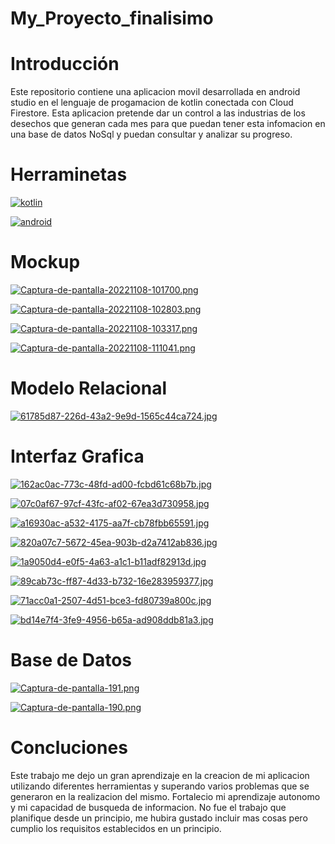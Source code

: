 # My_Proyecto_finalisimo


# Introducción


Este repositorio contiene una aplicacion movil desarrollada en android studio
en el lenguaje de progamacion de kotlin conectada con Cloud Firestore. Esta aplicacion pretende dar un control a las industrias de los desechos que generan cada mes para que puedan tener esta infomacion en una base de datos NoSql y puedan consultar y analizar su progreso.

# Herraminetas

[![kotlin](https://developer.android.com/static/codelabs/basic-android-kotlin-compose-first-program/img/3bbebda874e6003b.png?hl=es-419 "kotlin")](http:/https://developer.android.com/static/codelabs/basic-android-kotlin-compose-first-program/img/3bbebda874e6003b.png?hl=es-419/ "kotlin")

[![android](https://img.utdstc.com/icon/a72/4fd/a724fdd31aacfd851b13275a3b315cdec444704e2b0154d402e7df1e3eb7f0c1:200 "android")](http://https://img.utdstc.com/icon/a72/4fd/a724fdd31aacfd851b13275a3b315cdec444704e2b0154d402e7df1e3eb7f0c1:200 "android")


# Mockup

[![Captura-de-pantalla-20221108-101700.png](https://i.postimg.cc/nhg43gRd/Captura-de-pantalla-20221108-101700.png)](https://postimg.cc/XrKBJH0F)

[![Captura-de-pantalla-20221108-102803.png](https://i.postimg.cc/SK9W3dHm/Captura-de-pantalla-20221108-102803.png)](https://postimg.cc/B8qL1Tqz)

[![Captura-de-pantalla-20221108-103317.png](https://i.postimg.cc/Ss7cNsy5/Captura-de-pantalla-20221108-103317.png)](https://postimg.cc/62q8MB4L)

[![Captura-de-pantalla-20221108-111041.png](https://i.postimg.cc/7hH0CkhL/Captura-de-pantalla-20221108-111041.png)](https://postimg.cc/N9n5VZ1h)

# Modelo Relacional

[![61785d87-226d-43a2-9e9d-1565c44ca724.jpg](https://i.postimg.cc/W1DqyBnq/61785d87-226d-43a2-9e9d-1565c44ca724.jpg)](https://postimg.cc/LJpsY0Gm)

# Interfaz Grafica

[![162ac0ac-773c-48fd-ad00-fcbd61c68b7b.jpg](https://i.postimg.cc/fWpNK1Jr/162ac0ac-773c-48fd-ad00-fcbd61c68b7b.jpg)](https://postimg.cc/nM4gVRK4)

[![07c0af67-97cf-43fc-af02-67ea3d730958.jpg](https://i.postimg.cc/GhvmsbqQ/07c0af67-97cf-43fc-af02-67ea3d730958.jpg)](https://postimg.cc/GHhCWn08)

[![a16930ac-a532-4175-aa7f-cb78fbb65591.jpg](https://i.postimg.cc/fbqzhyRw/a16930ac-a532-4175-aa7f-cb78fbb65591.jpg)](https://postimg.cc/HJ5DwpMK)

[![820a07c7-5672-45ea-903b-d2a7412ab836.jpg](https://i.postimg.cc/8sQxSQvk/820a07c7-5672-45ea-903b-d2a7412ab836.jpg)](https://postimg.cc/cthFRzTP)

[![1a9050d4-e0f5-4a63-a1c1-b11adf82913d.jpg](https://i.postimg.cc/Jz4C48gt/1a9050d4-e0f5-4a63-a1c1-b11adf82913d.jpg)](https://postimg.cc/yk5bvM7z)

[![89cab73c-ff87-4d33-b732-16e283959377.jpg](https://i.postimg.cc/HsdfBHT3/89cab73c-ff87-4d33-b732-16e283959377.jpg)](https://postimg.cc/ThN73zLW)

[![71acc0a1-2507-4d51-bce3-fd80739a800c.jpg](https://i.postimg.cc/y6FMmWCk/71acc0a1-2507-4d51-bce3-fd80739a800c.jpg)](https://postimg.cc/JtzYmrnL)

[![bd14e7f4-3fe9-4956-b65a-ad908ddb81a3.jpg](https://i.postimg.cc/rpVXskPK/bd14e7f4-3fe9-4956-b65a-ad908ddb81a3.jpg)](https://postimg.cc/K1HspdF2)

# Base de Datos

[![Captura-de-pantalla-191.png](https://i.postimg.cc/przns4tM/Captura-de-pantalla-191.png)](https://postimg.cc/N2GMMNMd)

[![Captura-de-pantalla-190.png](https://i.postimg.cc/MThQbxNY/Captura-de-pantalla-190.png)](https://postimg.cc/ygyx7qVJ)

# Concluciones

Este trabajo me dejo un gran aprendizaje en la creacion de mi aplicacion utilizando diferentes herramientas y superando varios problemas que se generaron en la realizacion del mismo.
Fortalecio mi aprendizaje autonomo y mi capacidad de busqueda de informacion.
No fue el trabajo que planifique desde un principio, me hubira gustado incluir mas cosas pero cumplio los requisitos establecidos en un principio.
